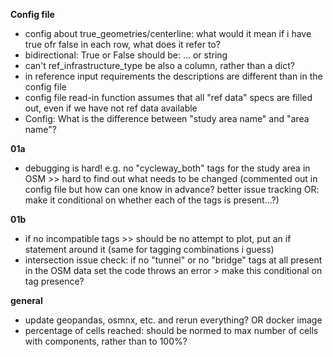 **Config file**

* config about true_geometries/centerline: what would it mean if i have true ofr false in each row, what does it refer to?
* bidirectional: True or False should be: ... or string
* can't ref_infrastructure_type be also a column, rather than a dict?
* in reference input requirements the descriptions are different than in the config file
* config file read-in function assumes that all "ref data" specs are filled out, even if we have not ref data available
* Config: What is the difference between "study area name" and "area name"?

**01a**

* debugging is hard! e.g. no "cycleway_both" tags for the study area in OSM >> hard to find out what needs to be changed (commented out in config file but how can one know in advance? better issue tracking OR: make it conditional on whether each of the tags is present...?)

**01b**

* if no incompatible tags >> should be no attempt to plot, put an if statement around it (same for tagging combinations i guess)
* intersection issue check: if no "tunnel" or no "bridge" tags at all present in the OSM data set the code throws an error > make this conditional on tag presence?

**general**

* update geopandas, osmnx, etc. and rerun everything? OR docker image
* percentage of cells reached: should be normed to max number of cells with components, rather than to 100%?


